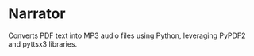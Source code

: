 # Narrator
Converts PDF text into MP3 audio files using Python, leveraging PyPDF2 and pyttsx3 libraries.
